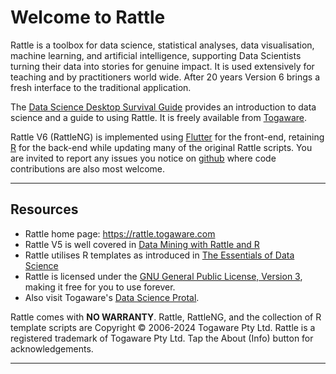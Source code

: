 # Welcome to **Rattle**

Rattle is a toolbox for data science, statistical analyses, data
visualisation, machine learning, and artificial intelligence,
supporting Data Scientists turning their data into stories for genuine
impact. It is used extensively for teaching and by practitioners world
wide. After 20 years Version 6 brings a fresh interface to the
traditional application.

The [Data Science Desktop Survival
Guide](https://survivor.togaware.com/datascience) provides an
introduction to data science and a guide to using Rattle. It is freely
available from [Togaware](https://togaware.com).

Rattle V6 (RattleNG) is implemented using
[Flutter](https://flutter.dev) for the front-end, retaining
[R](https://r-project.org) for the back-end while updating many of the
original Rattle scripts. You are invited to report any issues you
notice on [github](https://github.com/gjwgit/rattleng) where code
contributions are also most welcome.

---

## Resources

+ Rattle home page: https://rattle.togaware.com
+ Rattle V5 is well covered in
  [Data Mining with Rattle and R](https://bit.ly/rattle_data_mining)
+ Rattle utilises R templates as introduced in 
  [The Essentials of Data Science](https://bit.ly/essentials_data_science)
+ Rattle is licensed under the 
  [GNU General Public License, Version 3](https://www.gnu.org/licenses/gpl-3.0.en.html), 
  making it free for you to use forever.
+ Also visit Togaware's [Data Science Protal](https://togaware.com/onepager.html).

Rattle comes with **NO WARRANTY**. Rattle, RattleNG, and the
collection of R template scripts are Copyright © 2006-2024 Togaware
Pty Ltd. Rattle is a registered trademark of Togaware Pty Ltd. Tap the
About (Info) button for acknowledgements.

---
